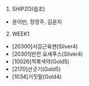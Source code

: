 1. SHIPZO(쉽조)
- 윤이빈, 정영주, 김윤지

2. WEEK1
- [20300]서강근육맨(Silver4)
- [20301]반전 요세푸스(Silver4)
- [10026]적록색약(Gold5)
- [2170]선긋기(Gold5)
- [1034]거짓말(Gold4)
